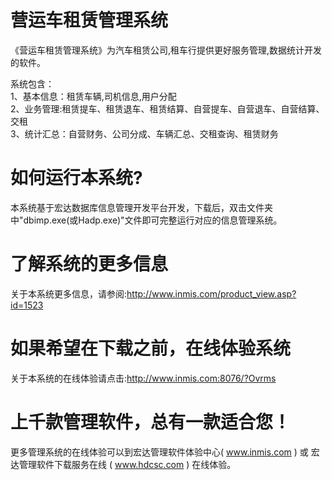 # 营运车租赁管理系统

《营运车租赁管理系统》为汽车租赁公司,租车行提供更好服务管理,数据统计开发的软件。 

系统包含：   
1、基本信息：租赁车辆,司机信息,用户分配   
2、业务管理:租赁提车、租赁退车、租赁结算、自营提车、自营退车、自营结算、交租   
3、统计汇总：自营财务、公司分成、车辆汇总、交租查询、租赁财务 

# 如何运行本系统?

本系统基于宏达数据库信息管理开发平台开发，下载后，双击文件夹中"dbimp.exe(或Hadp.exe)"文件即可完整运行对应的信息管理系统。

# 了解系统的更多信息

关于本系统更多信息，请参阅:http://www.inmis.com/product_view.asp?id=1523

# 如果希望在下载之前，在线体验系统

关于本系统的在线体验请点击:http://www.inmis.com:8076/?Ovrms

# 上千款管理软件，总有一款适合您！

更多管理系统的在线体验可以到宏达管理软件体验中心( www.inmis.com ) 或 宏达管理软件下载服务在线 ( www.hdcsc.com ) 在线体验。

